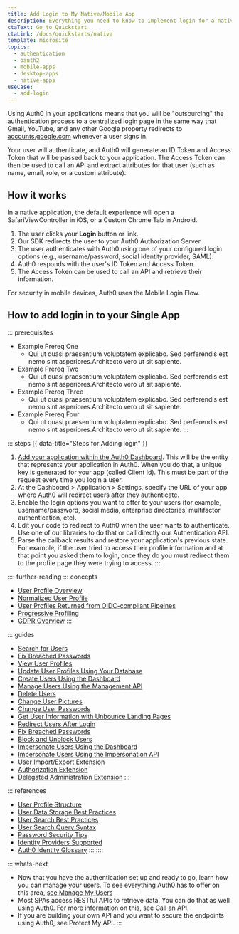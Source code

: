 ```yaml
---
title: Add Login to My Native/Mobile App
description: Everything you need to know to implement login for a native/mobile app.
ctaText: Go to Quickstart
ctaLink: /docs/quickstarts/native
template: microsite
topics:
  - authentication
  - oauth2
  - mobile-apps
  - desktop-apps
  - native-apps
useCase:
  - add-login
---
```


Using Auth0 in your applications means that you will be "outsourcing" the authentication process to a centralized login page in the same way that Gmail, YouTube, and any other Google property redirects to [accounts.google.com](http://accounts.google.com) whenever a user signs in.

Your user will authenticate, and Auth0 will generate an ID Token and Access Token that will be passed back to your application. The Access Token can then be used to call an API and extract attributes for that user (such as name, email, role, or a custom attribute).

## How it works

In a native application, the default experience will open a SafariViewController in iOS, or a Custom Chrome Tab in Android. 

1. The user clicks your **Login** button or link.
2. Our SDK redirects the user to your Auth0 Authorization Server.
3. The user authenticates with Auth0 using one of your configured login options (e.g., username/password, social identity provider, SAML).
4. Auth0 responds with the user's ID Token and Access Token.
5. The Access Token can be used to call an API and retrieve their information.

For security in mobile devices, Auth0 uses the Mobile Login Flow.




## How to add login in to your Single App
::: prerequisites
  * Example Prereq One
    - Qui ut quasi praesentium voluptatem explicabo. Sed perferendis est nemo sint asperiores.Architecto vero ut sit sapiente.
  * Example Prereq Two
    - Qui ut quasi praesentium voluptatem explicabo. Sed perferendis est nemo sint asperiores.Architecto vero ut sit sapiente.
  * Example Prereq Three
    - Qui ut quasi praesentium voluptatem explicabo. Sed perferendis est nemo sint asperiores.Architecto vero ut sit sapiente.
  * Example Prereq Four
    - Qui ut quasi praesentium voluptatem explicabo. Sed perferendis est nemo sint asperiores.Architecto vero ut sit sapiente.
:::

::: steps [{ data-title="Steps for Adding login" }]
  1. [Add your application within the Auth0 Dashboard](/user-profile/overview-user-profile). This will be the entity that represents your application in Auth0. When you do that, a unique key is generated for your app (called Client Id). This must be part of the request every time you login a user.
  2. At the Dashboard > Application > Settings, specify the URL of your app where Auth0 will redirect users after they authenticate.
  3. Enable the login options you want to offer to your users (for example, username/password, social media, enterprise directories, multifactor authentication, etc).
  4. Edit your code to redirect to Auth0 when the user wants to authenticate. Use one of our libraries to do that or call directly our Authentication API.
  5. Parse the callback results and restore your application's previous state.  For example, if the user tried to access their profile information and at that point you asked them to login, once they do you must redirect them to the profile page they were trying to access.
:::

:::: further-reading
::: concepts
  * [User Profile Overview](/user-profile/overview-user-profile)
  * [Normalized User Profile](/user-profile/normalized/auth0)
  * [User Profiles Returned from OIDC-compliant Pipelnes](/user-profile/normalized/oidc)
  * [Progressive Profiling](/user-profile/progressive-profiling)
  * [GDPR Overview](/compliance/overview-gdpr)
:::

::: guides
  * [Search for Users](/search/v3)
  * [Fix Breached Passwords](/anomaly-detection/breached-passwords)
  * [View User Profiles](/user-profile/view-users)
  * [Update User Profiles Using Your Database](/user-profile/update-user-profiles-using-your-database)
  * [Create Users Using the Dashboard](/dashboard/create-users)
  * [Manage Users Using the Management API](/user-profile/manage-users-using-the-management-api)
  * [Delete Users](/user-profile/delete-users)
  * [Change User Pictures](/user-profile/change-user-pictures)
  * [Change User Passwords](/connections/database/password-change)
  * [Get User Information with Unbounce Landing Pages](get-user-information-with-unbounce-landing-pages)
  * [Redirect Users After Login](redirect-users-after-login)
  * [Fix Breached Passwords](/anomaly-detection/fix-breached-passwords)
  * [Block and Unblock Users](/user-profile/block-and-unblock-users)
  * [Impersonate Users Using the Dashboard](/user-profile/impersonate-users-using-the-dashboard)
  * [Impersonate Users Using the Impersonation API](/user-profile/impersonate-users-using-the-impersonation-api)
  * [User Import/Export Extension](/extensions/user-import-export)
  * [Authorization Extension](/extensions/authorization-extension/v2)
  * [Delegated Administration Extension](/extensions/delegated-admin/v3)
:::

::: references
  * [User Profile Structure](/user-profile/user-profile-structure)
  * [User Data Storage Best Practices](/user-profile/user-data-storage-best-practices)
  * [User Search Best Practices](/user-profile/user-search-best-practices)
  * [User Search Query Syntax](/search/v3/query-syntax)
  * [Password Security Tips](/anomaly-detection/password-security-tips)
  * [Identity Providers Supported](/connections/identity-providers-supported)
  * [Auth0 Identity Glossary](https://auth0.com/identity-glossary)
:::
::::

::: whats-next
  * Now that you have the authentication set up and ready to go, learn how you can manage your users. To see everything Auth0 has to offer on this area, [see Manage My Users](microsite-connect-users-to-your-identity-platform)
  * Most SPAs access RESTful APIs to retrieve data. You can do that as well using Auth0. For more information on this, see Call an API.
  * If you are building your own API and you want to secure the endpoints using Auth0, see Protect My API.
:::

